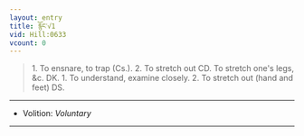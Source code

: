 ```yaml
---
layout: entry
title: རྙོང་√1
vid: Hill:0633
vcount: 0
---
```

> 1\. To ensnare, to trap (Cs\.)\. 2\. To stretch out CD\. To stretch one's legs, &c\. DK\. 1\. To understand, examine closely\. 2\. To stretch out (hand and feet) DS\.

---
* Volition: _Voluntary_

---


